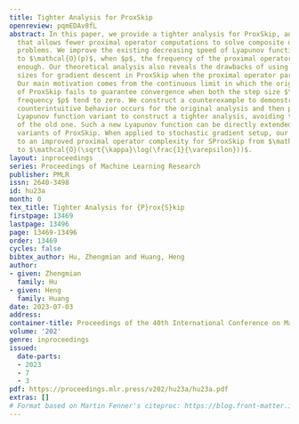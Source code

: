 ```yaml
---
title: Tighter Analysis for ProxSkip
openreview: pqmEDAv8fL
abstract: In this paper, we provide a tighter analysis for ProxSkip, an algorithm
  that allows fewer proximal operator computations to solve composite optimization
  problems. We improve the existing decreasing speed of Lyapunov function from $\mathcal{O}(p^2)$
  to $\mathcal{O}(p)$, when $p$, the frequency of the proximal operators is small
  enough. Our theoretical analysis also reveals the drawbacks of using large step
  sizes for gradient descent in ProxSkip when the proximal operator part is the bottleneck.
  Our main motivation comes from the continuous limit in which the original analysis
  of ProxSkip fails to guarantee convergence when both the step size $\gamma$ and
  frequency $p$ tend to zero. We construct a counterexample to demonstrate why such
  counterintuitive behavior occurs for the original analysis and then propose a novel
  Lyapunov function variant to construct a tighter analysis, avoiding the problem
  of the old one. Such a new Lyapunov function can be directly extended to many other
  variants of ProxSkip. When applied to stochastic gradient setup, our analysis leads
  to an improved proximal operator complexity for SProxSkip from $\mathcal{O}(\sqrt{\frac{1}{\varepsilon\mu^2}}\log(\frac{1}{\varepsilon}))$
  to $\mathcal{O}(\sqrt{\kappa}\log(\frac{1}{\varepsilon}))$.
layout: inproceedings
series: Proceedings of Machine Learning Research
publisher: PMLR
issn: 2640-3498
id: hu23a
month: 0
tex_title: Tighter Analysis for {P}rox{S}kip
firstpage: 13469
lastpage: 13496
page: 13469-13496
order: 13469
cycles: false
bibtex_author: Hu, Zhengmian and Huang, Heng
author:
- given: Zhengmian
  family: Hu
- given: Heng
  family: Huang
date: 2023-07-03
address: 
container-title: Proceedings of the 40th International Conference on Machine Learning
volume: '202'
genre: inproceedings
issued:
  date-parts:
  - 2023
  - 7
  - 3
pdf: https://proceedings.mlr.press/v202/hu23a/hu23a.pdf
extras: []
# Format based on Martin Fenner's citeproc: https://blog.front-matter.io/posts/citeproc-yaml-for-bibliographies/
---
```

